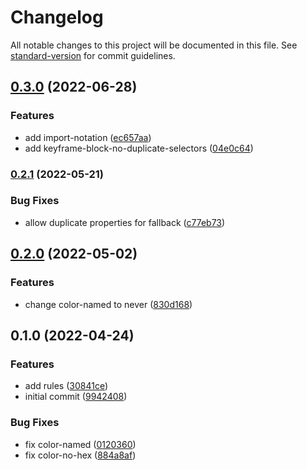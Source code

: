 # Changelog

All notable changes to this project will be documented in this file. See [standard-version](https://github.com/conventional-changelog/standard-version) for commit guidelines.

## [0.3.0](https://github.com/stardust-configs/stylelint-config/compare/v0.2.1...v0.3.0) (2022-06-28)


### Features

* add import-notation ([ec657aa](https://github.com/stardust-configs/stylelint-config/commit/ec657aa2edd051a0cf7df6dda41cbe17fad96f39))
* add keyframe-block-no-duplicate-selectors ([04e0c64](https://github.com/stardust-configs/stylelint-config/commit/04e0c645bfefd707e610f93c964c99863d8ccd92))

### [0.2.1](https://github.com/stardust-configs/stylelint-config/compare/v0.2.0...v0.2.1) (2022-05-21)


### Bug Fixes

* allow duplicate properties for fallback ([c77eb73](https://github.com/stardust-configs/stylelint-config/commit/c77eb733816e8ec4e7bea873a1fe70247a761b55))

## [0.2.0](https://github.com/stardust-configs/stylelint-config/compare/v0.1.0...v0.2.0) (2022-05-02)


### Features

* change color-named to never ([830d168](https://github.com/stardust-configs/stylelint-config/commit/830d16896b5e72e1b8eb9ff52f17ecf8f34161c8))

## 0.1.0 (2022-04-24)


### Features

* add rules ([30841ce](https://github.com/stardust-configs/stylelint-config/commit/30841ce04b3e0d91e8f65d8f7f60823ee06eed13))
* initial commit ([9942408](https://github.com/stardust-configs/stylelint-config/commit/994240813194cf2f51c319ed0567039df23ce244))


### Bug Fixes

* fix color-named ([0120360](https://github.com/stardust-configs/stylelint-config/commit/01203600ee34e1e55b5da6c24b6fd338e7f1c10a))
* fix color-no-hex ([884a8af](https://github.com/stardust-configs/stylelint-config/commit/884a8af9f5470b1422141288a6969203edcf2065))
